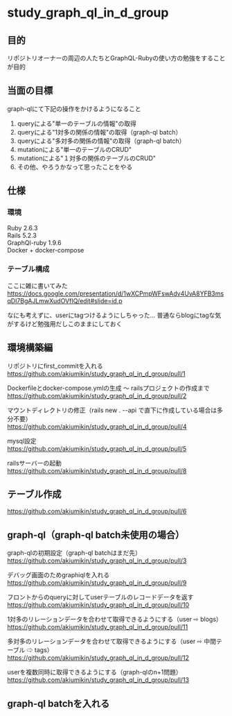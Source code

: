# study_graph_ql_in_d_group

## 目的
リポジトリオーナーの周辺の人たちとGraphQL-Rubyの使い方の勉強をすることが目的  

## 当面の目標
graph-qlにて下記の操作をかけるようになること  
1. queryによる"単一のテーブルの情報"の取得
1. queryによる"1対多の関係の情報"の取得（graph-ql batch）
1. queryによる"多対多の関係の情報"の取得（graph-ql batch）
1. mutationによる"単一のテーブルのCRUD"
1. mutationによる"１対多の関係のテーブルのCRUD"
1. その他、やろうかなって思ったことをやる

## 仕様

### 環境
Ruby 2.6.3  
Rails 5.2.3  
GraphQl-ruby 1.9.6  
Docker + docker-compose  

### テーブル構成
ここに雑に書いてみた
https://docs.google.com/presentation/d/1wXCPmpWFswAdv4UvA8YFB3msqDl7BgAJLmwXudOVfIQ/edit#slide=id.p

なにも考えずに、userにtagつけるようにしちゃった...
普通ならblogにtagな気がするけど勉強用だしこのままにしておく

## 環境構築編

リポジトリにfirst_commitを入れる  
https://github.com/akiumikin/study_graph_ql_in_d_group/pull/1  
  
Dockerfileとdocker-compose.ymlの生成 〜 railsプロジェクトの作成まで  
https://github.com/akiumikin/study_graph_ql_in_d_group/pull/2  
  
マウントディレクトリの修正（rails new . --api で直下に作成している場合は多分不要）  
https://github.com/akiumikin/study_graph_ql_in_d_group/pull/4  
  
mysql設定  
https://github.com/akiumikin/study_graph_ql_in_d_group/pull/5  
  
railsサーバーの起動  
https://github.com/akiumikin/study_graph_ql_in_d_group/pull/8  
  
## テーブル作成
https://github.com/akiumikin/study_graph_ql_in_d_group/pull/6

## graph-ql（graph-ql batch未使用の場合）
graph-qlの初期設定（graph-ql batchはまだ先）  
https://github.com/akiumikin/study_graph_ql_in_d_group/pull/3  
  
デバッグ画面のためgraphiqlを入れる  
https://github.com/akiumikin/study_graph_ql_in_d_group/pull/9  

フロントからのqueryに対してuserテーブルのレコードデータを返す
https://github.com/akiumikin/study_graph_ql_in_d_group/pull/10  
  
1対多のリレーションデータを合わせて取得できるようにする（user ⇨ blogs）  
https://github.com/akiumikin/study_graph_ql_in_d_group/pull/11  

多対多のリレーションデータを合わせて取得できるようにする（user ⇨ 中間テーブル ⇨ tags）  
https://github.com/akiumikin/study_graph_ql_in_d_group/pull/12  

userを複数同時に取得できるようにする（graph-qlのn+1問題）  
https://github.com/akiumikin/study_graph_ql_in_d_group/pull/13 

## graph-ql batchを入れる
